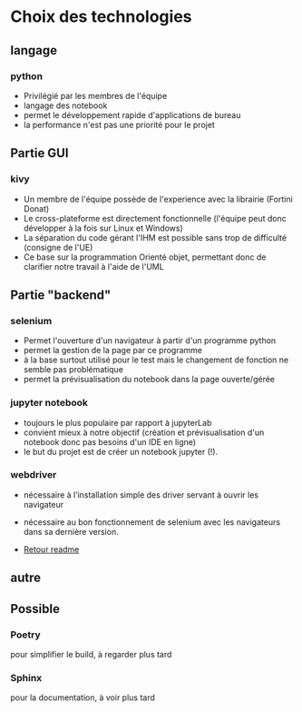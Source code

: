 # Choix des technologies

## langage

### python

* Privilégié par les membres de l'équipe
* langage des notebook
* permet le développement rapide d'applications de bureau
* la performance n'est pas une priorité pour le projet

## Partie GUI

### kivy

* Un membre de l'équipe possède de l'experience avec la librairie (Fortini Donat)
* Le cross-plateforme est directement fonctionnelle (l'équipe peut donc développer à la fois sur Linux et Windows)
* La séparation du code gérant l'IHM est possible sans trop de difficulté (consigne de l'UE)
* Ce base sur la programmation Orienté objet, permettant donc de clarifier notre travail à l'aide de l'UML

## Partie "backend"

### selenium

* Permet l'ouverture d'un navigateur à partir d'un programme python
* permet la gestion de la page par ce programme
* à la base surtout utilisé pour le test mais le changement de fonction ne semble pas problématique
* permet la prévisualisation du notebook dans la page ouverte/gérée

### jupyter notebook

* toujours le plus populaire par rapport à jupyterLab
* convient mieux à notre objectif (création et prévisualisation d'un notebook donc pas besoins d'un IDE en ligne)
* le but du projet est de créer un notebook jupyter (!).

### webdriver

* nécessaire à l’installation simple des driver servant à ouvrir les navigateur
* nécessaire au bon fonctionnement de selenium avec les navigateurs dans sa dernière version.

* [Retour readme](../README.md)

## autre


## Possible

### Poetry

pour simplifier le build, à regarder plus tard


### Sphinx

pour la documentation, à voir plus tard

  